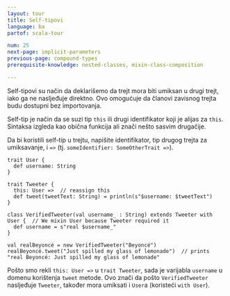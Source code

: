 ```yaml
---
layout: tour
title: Self-tipovi
language: ba
partof: scala-tour

num: 25
next-page: implicit-parameters
previous-page: compound-types
prerequisite-knowledge: nested-classes, mixin-class-composition

---
```

Self-tipovi su način da deklarišemo da trejt mora biti umiksan u drugi trejt, iako ga ne nasljeđuje direktno.
Ovo omogućuje da članovi zavisnog trejta budu dostupni bez importovanja.

Self-tip je način da se suzi tip `this` ili drugi identifikator koji je alijas za `this`. 
Sintaksa izgleda kao obična funkcija ali znači nešto sasvim drugačije.

Da bi koristili self-tip u trejtu, napišite identifikator, tip drugog trejta za umiksavanje, i `=>` (tj. `someIdentifier: SomeOtherTrait =>`).
```tut
trait User {
  def username: String
}

trait Tweeter {
  this: User =>  // reassign this
  def tweet(tweetText: String) = println(s"$username: $tweetText")
}

class VerifiedTweeter(val username_ : String) extends Tweeter with User {  // We mixin User because Tweeter required it
  def username = s"real $username_"
}

val realBeyoncé = new VerifiedTweeter("Beyoncé")
realBeyoncé.tweet("Just spilled my glass of lemonade")  // prints "real Beyoncé: Just spilled my glass of lemonade"
```

Pošto smo rekli `this: User =>` u `trait Tweeter`, sada je varijabla `username` u domenu korištenja `tweet` metode. 
Ovo znači da pošto `VerifiedTweeter` nasljeđuje `Tweeter`, također mora umiksati i `User`a (koristeći `with User`).
